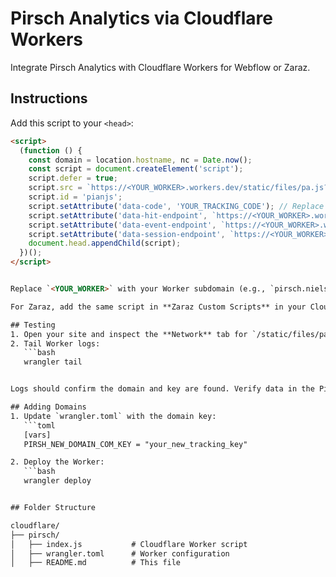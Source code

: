 # Pirsch Analytics via Cloudflare Workers

Integrate Pirsch Analytics with Cloudflare Workers for Webflow or Zaraz.

## Instructions

Add this script to your `<head>`:
```html
<script>
  (function () {
    const domain = location.hostname, nc = Date.now();
    const script = document.createElement('script');
    script.defer = true;
    script.src = `https://<YOUR_WORKER>.workers.dev/static/files/pa.js?domain=${domain}&nc=${nc}`;
    script.id = 'pianjs';
    script.setAttribute('data-code', 'YOUR_TRACKING_CODE'); // Replace with your Pirsch key
    script.setAttribute('data-hit-endpoint', `https://<YOUR_WORKER>.workers.dev/p/pv?domain=${domain}&nc=${nc}`);
    script.setAttribute('data-event-endpoint', `https://<YOUR_WORKER>.workers.dev/p/e?domain=${domain}&nc=${nc}`);
    script.setAttribute('data-session-endpoint', `https://<YOUR_WORKER>.workers.dev/p/s?domain=${domain}&nc=${nc}`);
    document.head.appendChild(script);
  })();
</script>


Replace `<YOUR_WORKER>` with your Worker subdomain (e.g., `pirsch.niels-c1e`) and `YOUR_TRACKING_CODE` with the Pirsch key for your domain.

For Zaraz, add the same script in **Zaraz Custom Scripts** in your Cloudflare settings.

## Testing
1. Open your site and inspect the **Network** tab for `/static/files/pa.js` or `/p/pv`.
2. Tail Worker logs:
   ```bash
   wrangler tail


Logs should confirm the domain and key are found. Verify data in the Pirsch dashboard.

## Adding Domains
1. Update `wrangler.toml` with the domain key:
   ```toml
   [vars]
   PIRSH_NEW_DOMAIN_COM_KEY = "your_new_tracking_key"

2. Deploy the Worker:
   ```bash
   wrangler deploy


## Folder Structure

cloudflare/
├── pirsch/
│   ├── index.js           # Cloudflare Worker script
│   ├── wrangler.toml      # Worker configuration
│   ├── README.md          # This file
